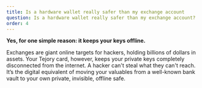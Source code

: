 ```yaml
---
title: Is a hardware wallet really safer than my exchange account
question: Is a hardware wallet really safer than my exchange account?
order: 4
---
```

**Yes, for one simple reason: it keeps your keys offline.**

Exchanges are giant online targets for hackers, holding billions of dollars in assets. Your Tejory card, however, keeps your private keys completely disconnected from the internet. A hacker can't steal what they can't reach. It’s the digital equivalent of moving your valuables from a well-known bank vault to your own private, invisible, offline safe.

